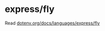 # express/fly

Read [dotenv.org/docs/languages/express/fly](https://www.dotenv.org/docs/languages/express/fly)

